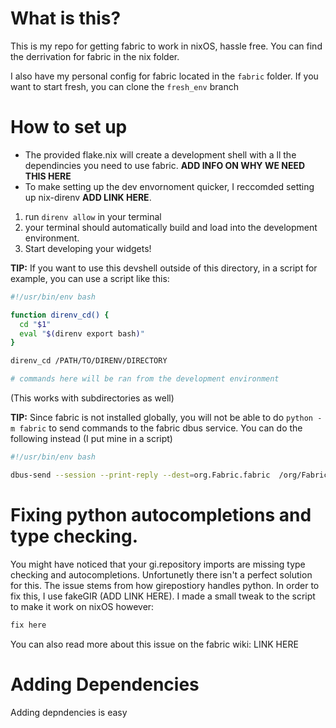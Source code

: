 # What is this?
This is my repo for getting fabric to work in nixOS, hassle free. You can find the derrivation for fabric in the nix folder.

I also have my personal config for fabric located in the `fabric` folder. If you want to start fresh, you can clone the `fresh_env` branch

# How to set up

* The provided flake.nix will create a development shell with a ll the dependincies you need to use fabric. **ADD INFO ON WHY WE NEED THIS HERE**
* To make setting up the dev envornoment quicker, I reccomded setting up nix-direnv **ADD LINK HERE**.

1. run `direnv allow` in your terminal
2. your terminal should automatically build and load into the development environment.
3. Start developing your widgets!

**TIP:** If you want to use this devshell outside of this directory, in a script for example, you can use a script like this:

```bash
#!/usr/bin/env bash

function direnv_cd() {
  cd "$1"
  eval "$(direnv export bash)"
}

direnv_cd /PATH/TO/DIRENV/DIRECTORY

# commands here will be ran from the development environment

```
(This works with subdirectories as well)

**TIP:** Since fabric is not installed globally, you will not be able to do `python -m fabric` to send commands to the fabric dbus service. You can do the following instead (I put mine in a script)

```bash
#!/usr/bin/env bash

dbus-send --session --print-reply --dest=org.Fabric.fabric  /org/Fabric/fabric org.Fabric.fabric.Evaluate string:"$1"  > /dev/null 2>&1
```

# Fixing python autocompletions and type checking.

You might have noticed that your gi.repository imports are
missing type checking and autocompletions. Unfortunetly there
isn't a perfect solution for this. The issue stems from how
girepostiory handles python. In order to fix this, I use fakeGIR
(ADD LINK HERE). I made a small tweak to the script to make it
work on nixOS however:
```python
fix here
```

You can also read more about this issue on the fabric wiki:
LINK HERE

# Adding Dependencies
Adding depndencies is easy